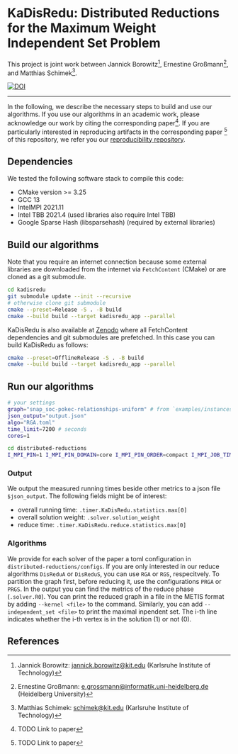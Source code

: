 # KaDisRedu: Distributed Reductions for the Maximum Weight Independent Set Problem

This project is joint work between Jannick Borowitz[^1], Ernestine Großmann[^2], and Matthias Schimek[^3].

[![DOI](https://zenodo.org/badge/807071373.svg)](https://doi.org/10.5281/zenodo.17174407)

---

In the following, we describe the necessary steps to build and use our algorithms.
If you use our algorithms in an academic work, please acknowledge our work by citing the corresponding paper[^4].
If you are particularly interested in reproducing artifacts in the corresponding paper [^4] of this repository, we refer you our [reproducibility repository](https://github.com/jabo17/kadisredu-reproducibility).

## Dependencies
We tested the following software stack to compile this code:
- CMake version >= 3.25
- GCC 13
- IntelMPI 2021.11
- Intel TBB 2021.4 (used libraries also require Intel TBB)
- Google Sparse Hash (libsparsehash) (required by external libraries)

## Build our algorithms
Note that you require an internet connection because some external libraries are downloaded from the internet via `FetchContent` (CMake) or are cloned as a git submodule.

```bash
cd kadisredu
git submodule update --init --recursive
# otherwise clone git submodule 
cmake --preset=Release -S . -B build
cmake --build build --target kadisredu_app --parallel 
```

KaDisRedu is also available at [Zenodo](https://doi.org/10.5281/zenodo.17174407) where all FetchContent dependencies and git submodules are prefetched.
In this case you can build KaDisRedu as follows:
```bash
cmake --preset=OfflineRelease -S . -B build
cmake --build build --target kadisredu_app --parallel
```

## Run our algorithms

```bash
# your settings
graph="snap_soc-pokec-relationships-uniform" # from `examples/instances`
json_output="output.json"
algo="RGA.toml"
time_limit=7200 # seconds
cores=1

cd distributed-reductions
I_MPI_PIN=1 I_MPI_PIN_DOMAIN=core I_MPI_PIN_ORDER=compact I_MPI_JOB_TIMEOUT=$timelimit mpiexec -n $cores ./build/apps/kadisredu_app --time_limit ${time_limit} --seed 0 --warmup_mpi --json_output_path "${json_output}" --kagen_option_string "file;filename=../examples/instances/${graph}.parhip;distribution=balance-edges" --configs "config/${algo}"
```

### Output
We output the measured running times beside other metrics to a json file `$json_output`.
The following fields might be of interest:
- overall running time: `.timer.KaDisRedu.statistics.max[0]`
- overall solution weight: `.solver.solution_weight`
- reduce time: `.timer.KaDisRedu.reduce.statistics.max[0]`

### Algorithms
We provide for each solver of the paper a toml configuration in `distributed-reductions/configs`.
If you are only interested in our reduce algorithms `DisReduA` or `DisReduS`, you can use `RGA` or `RGS`, respecitvely.
To partition the graph first, before reducing it, use the configurations `PRGA` or `PRGS`.
In the output you can find the metrics of the reduce phase (`.solver.R0`).
You can print the reduced graph in a file in the METIS format by adding `--kernel <file>` to the command.
Similarly, you can add `--independent_set <file>` to print the maximal inpendent set.
The i-th line indicates whether the i-th vertex is in the solution (1) or not (0).

## References
[^1]: Jannick Borowitz: [jannick.borowitz@kit.edu](mailto:jannick.borowitz@kit.edu) (Karlsruhe Institute of Technology)
[^2]: Ernestine Großmann: [e.grossmann@informatik.uni-heidelberg.de](mailto:e.grossmann@kit.uni-heidelberg.de) (Heidelberg University)
[^3]: Matthias Schimek: [schimek@kit.edu](mailto:schimek@kit.edu) (Karlsruhe Institute of Technology)
[^4]: TODO Link to paper
